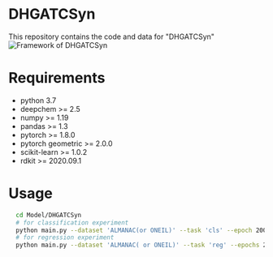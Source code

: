 # DHGATCSyn
This repository contains the code and data for "DHGATCSyn"
![Framework of DHGATCSyn](https://github.com/scz760904126/HypergraphSynergy/blob/main/Overview.png)

# Requirements
* python 3.7
* deepchem >= 2.5
* numpy >= 1.19
* pandas >= 1.3
* pytorch >= 1.8.0
* pytorch geometric >= 2.0.0 
* scikit-learn >= 1.0.2
* rdkit >= 2020.09.1

# Usage
```sh
  cd Model/DHGATCSyn
  # for classification experiment
  python main.py --dataset 'ALMANAC(or ONEIL)' --task 'cls' --epoch 2000
  # for regression experiment
  python main.py --dataset 'ALMANAC( or ONEIL)' --task 'reg' --epochs 2000
```
